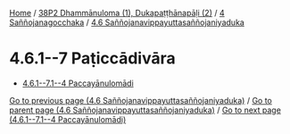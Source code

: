 
[Home](/) / [38P2 Dhammānuloma (1), Dukapaṭṭhānapāḷi (2)](../...md) / [4 Saññojanagocchaka](...md) / [4.6 Saññojanavippayuttasaññojaniyaduka](../38P2/4/4.6.md)

# 4.6.1--7 Paṭiccādivāra

* [4.6.1--7.1--4 Paccayānulomādi](4.6.1--7/4.6.1--7.1--4.md)

[Go to previous page (4.6 Saññojanavippayuttasaññojaniyaduka)](../38P2/4/4.6.md) / [Go to parent page (4.6 Saññojanavippayuttasaññojaniyaduka)](../38P2/4/4.6.md) / [Go to next page (4.6.1--7.1--4 Paccayānulomādi)](4.6.1--7/4.6.1--7.1--4.md)


